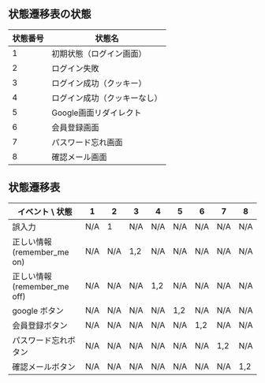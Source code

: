 ## 状態遷移表の状態
| 状態番号 | 状態名            |
| ---- | -------------- |
| 1    | 初期状態（ログイン画面）   |
| 2    | ログイン失敗         |
| 3    | ログイン成功（クッキー）   |
| 4    | ログイン成功（クッキーなし）  |
| 5    | Google画面リダイレクト |
| 6    | 会員登録画面         |
| 7    | パスワード忘れ画面      |
| 8    | 確認メール画面        |




## 状態遷移表

| イベント \ 状態             | 1   | 2   | 3   | 4   | 5   | 6   | 7   | 8   | 
| --------------------------- | --- | --- | --- | --- | --- | --- | --- | --- | 
| 誤入力                      | N/A | 1   | N/A | N/A | N/A | N/A | N/A | N/A | 
| 正しい情報(remember_me on)  | N/A | N/A | 1,2 | N/A | N/A | N/A | N/A | N/A | 
| 正しい情報(remember_me off) | N/A | N/A | N/A | 1,2 | N/A | N/A | N/A | N/A | 
| google ボタン               | N/A | N/A | N/A | N/A | 1,2 | N/A | N/A | N/A | 
| 会員登録ボタン              | N/A | N/A | N/A | N/A | N/A | 1,2 | N/A | N/A | 
| パスワード忘れボタン        | N/A | N/A | N/A | N/A | N/A | N/A | 1,2 | N/A | 
| 確認メールボタン            | N/A | N/A | N/A | N/A | N/A | N/A | N/A | 1,2 | 